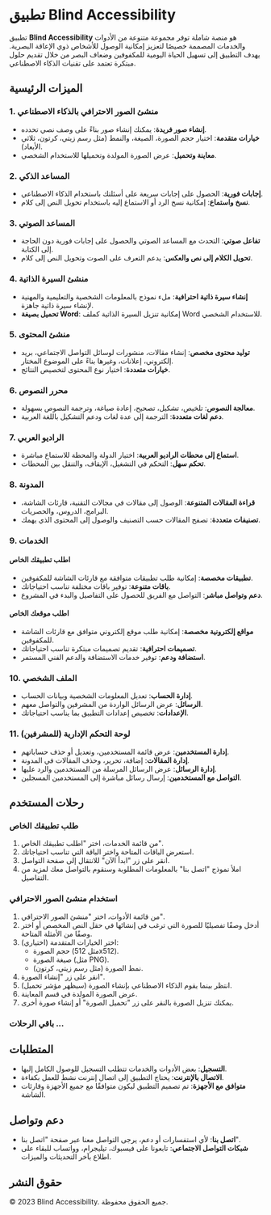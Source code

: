 # تطبيق Blind Accessibility

تطبيق **Blind Accessibility** هو منصة شاملة توفر مجموعة متنوعة من الأدوات والخدمات المصممة خصيصًا لتعزيز إمكانية الوصول للأشخاص ذوي الإعاقة البصرية. يهدف التطبيق إلى تسهيل الحياة اليومية للمكفوفين وضعاف البصر من خلال تقديم حلول مبتكرة تعتمد على تقنيات الذكاء الاصطناعي.

## الميزات الرئيسية

### 1. منشئ الصور الاحترافي بالذكاء الاصطناعي

- **إنشاء صور فريدة**: يمكنك إنشاء صور بناءً على وصف نصي تحدده.
- **خيارات متقدمة**: اختيار حجم الصورة، الصيغة، والنمط (مثل رسم زيتي، كرتون، ثلاثي الأبعاد).
- **معاينة وتحميل**: عرض الصورة المولدة وتحميلها للاستخدام الشخصي.

### 2. المساعد الذكي

- **إجابات فورية**: الحصول على إجابات سريعة على أسئلتك باستخدام الذكاء الاصطناعي.
- **نسخ واستماع**: إمكانية نسخ الرد أو الاستماع إليه باستخدام تحويل النص إلى كلام.

### 3. المساعد الصوتي

- **تفاعل صوتي**: التحدث مع المساعد الصوتي والحصول على إجابات فورية دون الحاجة إلى الكتابة.
- **تحويل الكلام إلى نص والعكس**: يدعم التعرف على الصوت وتحويل النص إلى كلام.

### 4. منشئ السيرة الذاتية

- **إنشاء سيرة ذاتية احترافية**: ملء نموذج بالمعلومات الشخصية والتعليمية والمهنية لإنشاء سيرة ذاتية جاهزة.
- **تحميل بصيغة Word**: إمكانية تنزيل السيرة الذاتية كملف Word للاستخدام الشخصي.

### 5. منشئ المحتوى

- **توليد محتوى مخصص**: إنشاء مقالات، منشورات لوسائل التواصل الاجتماعي، بريد إلكتروني، إعلانات، وغيرها بناءً على الموضوع المختار.
- **خيارات متعددة**: اختيار نوع المحتوى لتخصيص النتائج.

### 6. محرر النصوص

- **معالجة النصوص**: تلخيص، تشكيل، تصحيح، إعادة صياغة، وترجمة النصوص بسهولة.
- **دعم لغات متعددة**: الترجمة إلى عدة لغات ودعم التشكيل باللغة العربية.

### 7. الراديو العربي

- **استماع إلى محطات الراديو العربية**: اختيار الدولة والمحطة للاستماع مباشرة.
- **تحكم سهل**: التحكم في التشغيل، الإيقاف، والتنقل بين المحطات.

### 8. المدونة

- **قراءة المقالات المتنوعة**: الوصول إلى مقالات في مجالات التقنية، قارئات الشاشة، البرامج، الدروس، والحصريات.
- **تصنيفات متعددة**: تصفح المقالات حسب التصنيف والوصول إلى المحتوى الذي يهمك.

### 9. الخدمات

#### اطلب تطبيقك الخاص

- **تطبيقات مخصصة**: إمكانية طلب تطبيقات متوافقة مع قارئات الشاشة للمكفوفين.
- **باقات متنوعة**: توفير باقات مختلفة تناسب احتياجاتك.
- **دعم وتواصل مباشر**: التواصل مع الفريق للحصول على التفاصيل والبدء في المشروع.

#### اطلب موقعك الخاص

- **مواقع إلكترونية مخصصة**: إمكانية طلب موقع إلكتروني متوافق مع قارئات الشاشة للمكفوفين.
- **تصميمات احترافية**: تقديم تصميمات مبتكرة تناسب احتياجاتك.
- **استضافة ودعم**: توفير خدمات الاستضافة والدعم الفني المستمر.

### 10. الملف الشخصي

- **إدارة الحساب**: تعديل المعلومات الشخصية وبيانات الحساب.
- **الرسائل**: عرض الرسائل الواردة من المشرفين والتواصل معهم.
- **الإعدادات**: تخصيص إعدادات التطبيق بما يناسب احتياجاتك.

### 11. لوحة التحكم الإدارية (للمشرفين)

- **إدارة المستخدمين**: عرض قائمة المستخدمين، وتعديل أو حذف حساباتهم.
- **إدارة المقالات**: إضافة، تحرير، وحذف المقالات في المدونة.
- **إدارة الرسائل**: عرض الرسائل المرسلة من المستخدمين والرد عليها.
- **التواصل مع المستخدمين**: إرسال رسائل مباشرة إلى المستخدمين المسجلين.

## رحلات المستخدم

### طلب تطبيقك الخاص

1. من قائمة الخدمات، اختر "اطلب تطبيقك الخاص".
2. استعرض الباقات المتاحة واختر الباقة التي تناسب احتياجاتك.
3. انقر على زر "ابدأ الآن" للانتقال إلى صفحة التواصل.
4. املأ نموذج "اتصل بنا" بالمعلومات المطلوبة وسنقوم بالتواصل معك لمزيد من التفاصيل.

### استخدام منشئ الصور الاحترافي

1. من قائمة الأدوات، اختر "منشئ الصور الاحترافي".
2. أدخل وصفًا تفصيليًا للصورة التي ترغب في إنشائها في حقل النص المخصص أو اختر وصفًا من الأمثلة المتاحة.
3. اختر الخيارات المتقدمة (اختياري):
   - حجم الصورة (مثل 512x512).
   - صيغة الصورة (مثل PNG).
   - نمط الصورة (مثل رسم زيتي، كرتون).
4. انقر على زر "إنشاء الصورة".
5. انتظر بينما يقوم الذكاء الاصطناعي بإنشاء الصورة (سيظهر مؤشر تحميل).
6. عرض الصورة المولدة في قسم المعاينة.
7. يمكنك تنزيل الصورة بالنقر على زر "تحميل الصورة" أو إنشاء صورة أخرى.

### باقي الرحلات ...

## المتطلبات

- **التسجيل**: بعض الأدوات والخدمات تتطلب التسجيل للوصول الكامل إليها.
- **الاتصال بالإنترنت**: يحتاج التطبيق إلى اتصال إنترنت نشط للعمل بكفاءة.
- **متوافق مع الأجهزة**: تم تصميم التطبيق ليكون متوافقًا مع جميع الأجهزة وقارئات الشاشة.

## دعم وتواصل

- **اتصل بنا**: لأي استفسارات أو دعم، يرجى التواصل معنا عبر صفحة "اتصل بنا".
- **شبكات التواصل الاجتماعي**: تابعونا على فيسبوك، تيليجرام، وواتساب للبقاء على اطلاع بآخر التحديثات والميزات.

## حقوق النشر

© 2023 Blind Accessibility. جميع الحقوق محفوظة.